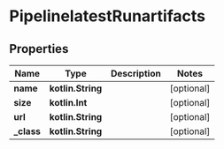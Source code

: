 
# PipelinelatestRunartifacts

## Properties
Name | Type | Description | Notes
------------ | ------------- | ------------- | -------------
**name** | **kotlin.String** |  |  [optional]
**size** | **kotlin.Int** |  |  [optional]
**url** | **kotlin.String** |  |  [optional]
**_class** | **kotlin.String** |  |  [optional]



